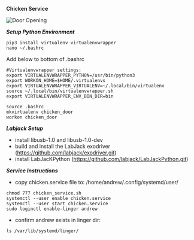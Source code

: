 **Chicken Service**

![Door Opening](/images/output5.gif "Chicken Happy")

***Setup Python Environment***
```
pip3 install virtualenv virtualenvwrapper
nano ~/.bashrc
```
Add below to bottom of .bashrc
```
#Virtualenvwrapper settings:
export VIRTUALENVWRAPPER_PYTHON=/usr/bin/python3
export WORKON_HOME=$HOME/.virtualenvs
export VIRTUALENVWRAPPER_VIRTUALENV=~/.local/bin/virtualenv
source ~/.local/bin/virtualenvwrapper.sh
export VIRTUALENVWRAPPER_ENV_BIN_DIR=bin

```
```
source .bashrc
mkvirtualenv chicken_door
workon chicken_door
```
***Labjack Setup***
- install libusb-1.0 and libusb-1.0-dev
- build and install the LabJack exodriver (https://github.com/labjack/exodriver.git)
- install LabJacKPython (https://github.com/labjack/LabJackPython.git)


***Service Instructions***
- copy chicken.service file to: /home/andrew/.config/systemd/user/

```
chmod 777 chicken_service.sh
systemctl --user enable chicken.service
systemctl --user start chicken.service 
sudo loginctl enable-linger andrew
```
- confirm andrew exists in linger dir:
```
ls /var/lib/systemd/linger/
```   
